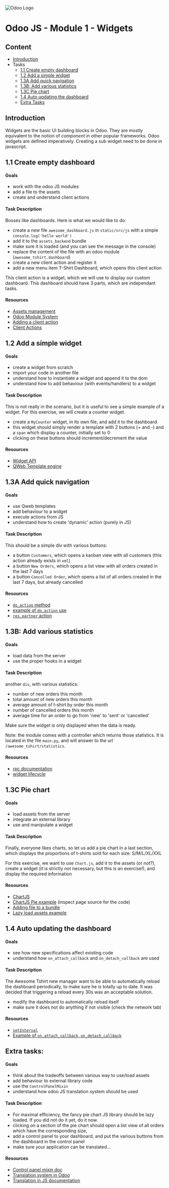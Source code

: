 ![Odoo Logo](https://odoocdn.com/openerp_website/static/src/img/assets/png/odoo_logo_small.png)

# Odoo JS - Module 1 - Widgets

## Content

- [Introduction](#introduction)
- Tasks
    - [1.1 Create empty dashboard](#11-create-empty-dashboard)
    - [1.2 Add a simple widget](#12-add-a-simple-widget)
    - [1.3A Add quick navigation](#13a-add-quick-navigation)
    - [1.3B: Add various statistics](#13b-add-various-statistics)
    - [1.3C Pie chart](#13c-pie-chart)
    - [1.4 Auto updating the dashboard](#14-auto-updating-the-dashboard)
    - [Extra Tasks](#extra-tasks)

## Introduction

Widgets are the basic UI building blocks in Odoo.  They are mostly equivalent
to the notion of *component* in other popular frameworks. Odoo widgets are
defined imperatively.  Creating a sub widget need to be done in javascript.


## 1.1 Create empty dashboard

#### Goals

- work with the odoo JS modules
- add a file to the assets
- create and understand client actions

#### Task Description

Bosses like dashboards. Here is what we would like to do:

- create a new file `awesome_dashboard.js` in `static/src/js` with a simple
  `console.log('hello world')`
- add it to the `assets_backend` bundle
- make sure it is loaded (and you can see the message in the console)
- replace the content of the file with an odoo module (`awesome_tshirt.dashboard`)
- create a new client action and register it
- add a new menu item T-Shirt Dashboard, which opens this client action

This client action is a widget, which we will use to display our custom
dashboard. This dashboard should have 3 parts, which are independant tasks.

#### Resources

* [Assets management](https://www.odoo.com/documentation/12.0/reference/javascript_reference.html#assets-management)
* [Odoo Module System](https://www.odoo.com/documentation/12.0/reference/javascript_reference.html#javascript-module-system)
* [Adding a client action](https://www.odoo.com/documentation/12.0/reference/javascript_reference.html#adding-a-client-action)
* [Client Actions](https://www.odoo.com/documentation/12.0/reference/javascript_reference.html#client-actions)


## 1.2 Add a simple widget

#### Goals

- create a widget from scratch
- import your code in another file
- understand how to instantiate a widget and append it to the dom
- understand how to add behaviour (with events/handlers) to a widget

#### Task Description

This is not really in the scenario, but it is useful to see a simple example of
a widget.  For this exercise, we will create a counter widget.

- create a `MyCounter` widget, in its own file, and add it to the dashboard
- this widget should simply render a template with 2 buttons (+ and -) and a
  `span` which display a counter, initially set to 0
- clicking on these buttons should increment/decrement the value

#### Resources

* [Widget API](https://www.odoo.com/documentation/12.0/reference/javascript_reference.html#widgets)
* [QWeb Template engine](https://www.odoo.com/documentation/12.0/reference/qweb.html)


## 1.3A Add quick navigation

#### Goals

- use Qweb templates
- add behaviour to a widget
- execute actions from JS
- understand how to create 'dynamic' action (purely in JS)

#### Task Description

This should be a simple div with various buttons:
- a button `Customers`, which opens a kanban view with all customers (this
    action already exists in `xml`)
- a button `New Orders`, which opens a list view with all orders created in
    the last 7 days
- a button `Cancelled Order`, which opens a list of all orders created in the last 7 days, but already cancelled

#### Resources

* [`do_action` method](https://github.com/odoo/odoo/blob/9393a0eba88cad6184b5255a11f6a5a2996528cc/addons/web/static/src/js/core/service_mixins.js#L187)
* [example of `do_action` use](https://github.com/odoo/odoo/blob/9393a0eba88cad6184b5255a11f6a5a2996528cc/addons/web/static/src/js/tools/debug_manager.js#L285)
* [`res_partner` action](https://github.com/odoo/odoo/blob/a0ff2966b6db4e652fdc19a2f792af8cf3e5ce69/odoo/addons/base/views/res_partner_views.xml#L585)

## 1.3B: Add various statistics

#### Goals

- load data from the server
- use the proper hooks in a widget

#### Task Description

another `div`, with various statistics:
- number of new orders this month
- total amount of new orders this month
- average amount of t-shirt by order this month
- number of cancelled orders this month
- average time for an order to go from 'new' to 'sent' or 'cancelled'

Make sure the widget is only displayed when the data is ready.

Note: the module comes with a controller which returns those statistics. It is
located in the file `main.py`, and will answer to the url
`/awesome_tshirt/statistics`.


#### Resources

* [rpc documentation](https://www.odoo.com/documentation/12.0/reference/javascript_reference.html#rpcs)
* [widget lifecycle](https://www.odoo.com/documentation/12.0/reference/javascript_reference.html#widget-lifecycle)

## 1.3C Pie chart

#### Goals

- load assets from the server
- integrate an external library
- use and manipulate a widget

#### Task Description

Finally, everyone likes charts, so let us add a pie chart in a last section,
which displays the proportions of t-shirts sold for each size: S/M/L/XL/XXL

For this exercise, we want to use `Chart.js`, add it to the assets (or not?),
create a widget (it is strictly not necessary, but this is an exercise!), and
display the required information


#### Resources

* [ChartJS](http://www.chartjs.org/)
* [ChartJS Pie example](http://www.chartjs.org/samples/latest/charts/pie.html) (inspect page source for the code)
* [Adding file to a bundle](https://www.odoo.com/documentation/12.0/reference/javascript_reference.html#adding-files-in-an-asset-bundle)
* [Lazy load assets example](https://github.com/odoo/odoo/blob/57decbbed6d3d8899b09a58361ae9b30d39a9c03/addons/web_editor/static/src/js/widgets/widgets.js#L1597)

## 1.4 Auto updating the dashboard

#### Goals

- see how new specifications affect existing code
- understand how `on_attach_callback` and `on_detach_callback` are used

#### Task Description

The Awesome Tshirt new manager want to be able to automatically reload the
dashboard periodically, to make sure he is totally up to date.  It was decided
that triggering a reload every 30s was an acceptable solution.

- modify the dashboard to automatically reload itself
- make sure it does not do anything if not visible (check the network tab)

#### Resources

- [`setInterval`](https://developer.mozilla.org/en-US/docs/Web/API/WindowOrWorkerGlobalScope/setInterval)
- [Example of `on_attach_callback`, `on_detach_callback`](https://github.com/odoo/odoo/blob/saas-12.5/addons/mail/static/src/js/discuss.js#L334)

## Extra tasks:

#### Goals

- think about the tradeoffs between various way to use/load assets
- add behaviour to external library code
- use the `ControlPanelMixin`
- understand how odoo JS translation system should be used

#### Task Description

- For maximal efficiency, the fancy pie chart JS library should be lazy loaded. If you did not do
  it yet, do it now.
- clicking on a section of the pie chart should open a list view of all orders
  which have the corresponding size,
- add a control panel to your dashboard, and put the various buttons from the
  dashboard in the control panel
- make sure your application can be translated...

#### Resources

- [Control panel mixin doc](https://www.odoo.com/documentation/12.0/reference/javascript_reference.html#using-the-control-panel-mixin)
- [Translation system in Odoo](https://www.odoo.com/documentation/12.0/reference/translations.html)
- [Translation in JS documentation](https://www.odoo.com/documentation/12.0/reference/javascript_reference.html#translation-management)

